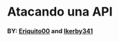 # Atacando una API

#### BY: **[Eriquito00](https://github.com/Eriquito00)** and **[Ikerby341](https://github.com/Ikerby341)**

